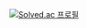 [![Solved.ac
프로필](http://mazassumnida.wtf/api/v2/generate_badge?boj=harani&cache=c)](https://solved.ac/harani)
